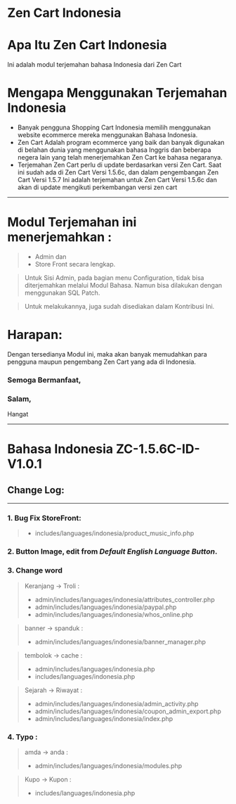 # Zen Cart Indonesia

# Apa Itu Zen Cart Indonesia
Ini adalah modul terjemahan bahasa Indonesia dari Zen Cart



# Mengapa Menggunakan Terjemahan Indonesia
- Banyak pengguna Shopping Cart Indonesia memilih menggunakan website ecommerce mereka
menggunakan Bahasa Indonesia.
- Zen Cart Adalah program ecommerce yang baik dan banyak digunakan di belahan dunia yang menggunakan bahasa Inggris
dan beberapa negera lain yang telah menerjemahkan Zen Cart ke bahasa negaranya.
- Terjemahan Zen Cart perlu di update berdasarkan versi Zen Cart.
Saat ini sudah ada di Zen Cart Versi 1.5.6c, dan dalam pengembangan Zen Cart Versi 1.5.7
Ini adalah terjemahan untuk Zen Cart Versi 1.5.6c
dan akan di update mengikuti perkembangan versi zen cart

---

# Modul Terjemahan ini menerjemahkan :
>-  Admin dan 
>- Store Front secara lengkap.

> Untuk Sisi Admin, pada bagian menu 
Configuration, tidak bisa diterjemahkan melalui Modul Bahasa. 
Namun bisa dilakukan dengan menggunakan SQL Patch.

> Untuk melakukannya, juga sudah disediakan dalam
Kontribusi Ini.

# Harapan:
Dengan tersedianya Modul ini, maka akan banyak memudahkan para pengguna
maupun pengembang Zen Cart yang ada di Indonesia.


### Semoga Bermanfaat,

### Salam,
Hangat

--- 


# Bahasa Indonesia ZC-1.5.6C-ID-V1.0.1

## Change Log:
--------------
### 1. Bug Fix StoreFront:
 >-	includes/languages/indonesia/product_music_info.php
### 2. Button Image, edit from ***Default English Language Button***.
### 3. Change word 
 > Keranjang -> Troli :
  >- admin/includes/languages/indonesia/attributes_controller.php
  >- admin/includes/languages/indonesia/paypal.php
  >- admin/includes/languages/indonesia/whos_online.php

  > banner	-> spanduk :
  >- admin/includes/languages/indonesia/banner_manager.php

  > tembolok -> cache :
  >- admin/includes/languages/indonesia.php
  >- includes/languages/indonesia.php

  > Sejarah -> Riwayat :
  >- admin/includes/languages/indonesia/admin_activity.php
  >- admin/includes/languages/indonesia/coupon_admin_export.php
  >- admin/includes/languages/indonesia/index.php
### 4. Typo :
 > amda	->	anda :
  >- admin/includes/languages/indonesia/modules.php

 > Kupo	->	Kupon :
  >- includes/languages/indonesia.php
	